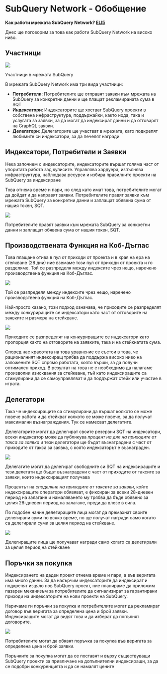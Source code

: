 # SubQuery Network - Обобщение

**Как работи мрежата SubQuery Network? [ELI5](https://www.dictionary.com/e/slang/eli5/#:~:text=ELI5%20stands%20for%20the%20phrase,naive%20understanding%20of%20the%20issue.)**

Днес ще поговорим за това как работи SubQuery Network на високо ниво.

## Участници

![](https://miro.medium.com/max/1400/1*9993cakplwupZC5tbUv3vA.png)

Участници в мрежата SubQuery

В мрежата SubQuery Network има три вида участници:

- **Потребители**: Потребителите ще отправят заявки към мрежата на SubQuery за конкретни данни и ще плащат рекламираната сума в SQT
- **Индексатори**: Индексаторите ще хостват SubQuery проекти в собствена инфраструктура, поддържайки, както нода, така и услугата за заявки, за да могат да индексират данни и да отговарят на GraphQL заявки.
- **Делегатори**: Делегаторите ще участват в мрежата, като подкрепят любимите си индексатори, за да печелят награди

## Индексатори, Потребители и Заявки

Нека започнем с индексаторите, индексаторите вършат голяма част от упоритата работа зад кулисите. Управлява хардуера, изпълнява инфраструктура, наблюдава ресурси и избира правилните проекти на SubQuery за индексиране

Това отнема време и пари, но след като имат това, потребителите могат да дойдат и да направят заявки. Потребителите правят заявки към мрежата SubQuery за конкретни данни и заплащат обявена сума от нашия токен, SQT.

![](https://miro.medium.com/max/1400/1*dKLkzSc2uXYaPW_IXUxstQ.png)

Потребителите правят заявки към мрежата SubQuery за конкретни данни и заплащат обявена сума от нашия токен, SQT.

## Производствената Функция на Коб-Дъглас

Това плащане отива в пул от приходи от проекта и в края на ера на стейкване (28 дни) ние вземаме този пул от приходи от проекта и го разделяме. Той се разпределя между индексите чрез нещо, наречено производствена функция на Коб-Дъглас.

![](https://miro.medium.com/max/1400/1*E-W7o7cWoclxHb8rXAMdpA.png)

Той се разпределя между индексите чрез нещо, наречено производствена функция на Коб-Дъглас.

Най-просто казано, този подход означава, че приходите се разпределят между конкуриращите се индексатори като част от отговорите на заявките и размера на стейкване.

![](https://miro.medium.com/max/1400/1*VhDu2BGDxd3ob7z9XkoOXA.png)

Приходите се разпределят на конкуриращите се индексатори като пропорция както на отговорите на заявките, така и на стейкнатата сума.

Според нас красотата на това уравнение се състои в това, че рационалният индексиращ трябва да поддържа високо ниво на заложените SQT спрямо работата, която върши, за да получи оптимален приход. В резултат на това не е необходимо да налагаме произволни изисквания за стейкване, тъй като индексиращите са стимулирани да се самоуправляват и да поддържат стейк или участие в играта.

## Делегатори

Така че индексиращите са стимулирани да вършат колкото се може повече работа и да стейкват колкото се може повече, за да получат максимални възнаграждения. Тук се намесват делегатите.

Делегаторите могат да делегират своите резервни SQT на индексатори, всеки индексатор може да публикува _процент на дял на приходите от такса за заявка_ и тези делегатори ще бъдат възнаградени с част от приходите от такса за заявка, с която индексаторът е възнаграден.

![](https://miro.medium.com/max/1400/1*YoN7PV7h3a2nAFN-ODqILg.png)

Делегатите могат да делегират свободните си SQT на индексиращите и тези делегати ще бъдат възнаградени с част от приходите от таксите за заявки, които индексиращият получава

Процентът на _споделяне на приходите от таксите за заявки_, който индексиращите оператори обявяват, е фиксиран за всеки 28-дневен период на залагане и намаляването му трябва да бъде обявено за целия 28-дневен период на залагане, преди да влезе в сила.

По подобен начин делегиращите лица могат да премахнат своите делегирани суми по всяко време, но ще получат награди само когато са делегирали суми за целия период на стейкване.

![](https://miro.medium.com/max/1400/0*we0k4A07pbj86COZ)

Делегиращите лица ще получават награди само когато са делегирали за целия период на стейкване

## Поръчки за покупка

Индексирането на даден проект отнема време и пари, а във веригата има много данни. За да насърчим индексаторите да индексират и подкрепят изцяло нов SubQuery проект, ние планираме да приложим пазарен механизъм за потребителите да сигнализират за гарантирани приходи на индексаторите на нови проекти на SubQuery.

Наричаме ги поръчки за покупка и потребителите могат да рекламират договор във веригата за определена цена и брой заявки. Индексиращите могат да видят това и да изберат да попълнят договорите.

![](https://miro.medium.com/max/1400/1*IPtaZlt24E7h9bKNZWdSCw.png)

Потребителите могат да обявят поръчка за покупка във веригата за определена цена и брой заявки.

Поръчките за покупка могат да се поставят и върху съществуващи SubQuery проекти за привличане на допълнителни индексиращи, за да се подобри конкуренцията и да се намалят цените
